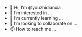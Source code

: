 - 👋 Hi, I’m @youzhidianxia
- 👀 I’m interested in ...
- 🌱 I’m currently learning ...
- 💞️ I’m looking to collaborate on ...
- 📫 How to reach me ...

<!---
youzhidianxia/youzhidianxia is a ✨ special ✨ repository because its `README.md` (this file) appears on your GitHub profile.
You can click the Preview link to take a look at your changes.
--->
